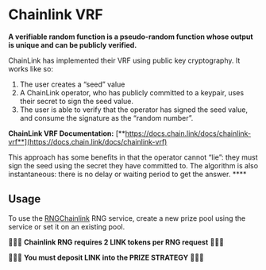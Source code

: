 # Chainlink VRF

**A verifiable random function is a pseudo-random function whose output is unique and can be publicly verified.**

ChainLink has implemented their VRF using public key cryptography.  It works like so:

1. The user creates a “seed” value
2. A ChainLink operator, who has publicly committed to a keypair, uses their secret to sign the seed value.
3. The user is able to verify that the operator has signed the seed value, and consume the signature as the “random number”.  

**ChainLink VRF Documentation:** [**https://docs.chain.link/docs/chainlink-vrf**](https://docs.chain.link/docs/chainlink-vrf)

This approach has some benefits in that the operator cannot “lie”: they must sign the seed using the secret they have committed to.  The algorithm is also instantaneous: there is no delay or waiting period to get the answer. ****

## Usage

To use the [RNGChainlink](../../resources-1/networks/) RNG service, create a new prize pool using the service or set it on an existing pool.

🚨🚨🚨 **Chainlink RNG requires 2 LINK tokens per RNG request** 🚨🚨🚨

🚨🚨🚨 **You must deposit LINK into the PRIZE STRATEGY** 🚨🚨🚨



